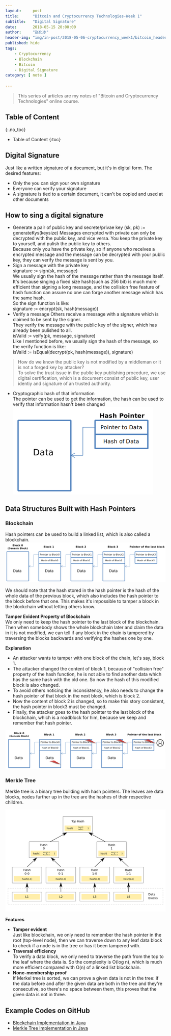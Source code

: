 ```yaml
---
layout:     post
title:      "Bitcoin and Cryptocurrency Technologies-Week 1"
subtitle:   "Digital Signature"
date:       2018-05-15 20:00:00
author:     "赵化冰"
header-img: "img/in-post/2018-05-06-cryptocurrency_week1/bitcoin_header.jpg"
published: hide
tags:
    - Cryptocurrency
    - Blockchain
    - Bitcoin
    - Digital Signature
category: [ note ]

---
```


> This series of articles are my notes of "Bitcoin and Cryptocurrency Technologies" online course.

## Table of Content 
{:.no_toc}

* Table of Content 
{:toc}

## Digital Signature
Just like a written signature of a document, but it's in digital form. The desired features:    
* Only the you can sign your own signature
* Everyone can verify your signature
* A signature is tied to a certain document, it can't be copied and used at other documents

## How to sing a digital signature
* Generate a pair of public key and secrete/privae key
(sk, pk) := generateKys(keysize)
Messages encrypted with private can only be decrypted with the public key, and vice versa. 
You keep the private key to yourself, and pulish the public key to others.    
Because only you have the private key, so if anyone who receives a encrypted message and the message can be decrypted with your public key, they can verify the message is sent by you. 
* Sign a message with the private key    
signature := sign(sk, message)    
We usually sign the hash of the message rather than the message itself.  
It's because singing a fixed size hash(such as 256 bit) is much more efficient than signing a long message, and the collision free feature of hash function can assure no one can forge another message which has the same hash.    
So the sign function is like:   
signature := encrypt(sk, hash(message)) 
* Verify a message
Others receive a message with a signature which is claimed to be sent by the signer.  
They verify the message with the public key of the signer, which has already been pulished to all.  
isValid := veify(pk, message, signature)   
Like I mentioned before, we usually sign the hash of the message, so the verify function is like:    
isValid := isEqual(decrypt(pk, hash(message)), signature)     

> How do we know the public key is not modified by a middleman or it is not a forged key by attacker?    
> To solve the trust issue in the public key publishing procedure, we use digital certification, which is
> a document consist of public key, user identiy and signature of an trusted authority.

* Cryptographic hash of that information    
The pointer can be used to get the information, the hash can be used to verify that information hasn't been changed    
![hashpointer](\img\in-post\2018-05-12-cryptocurrency_week1_hash_pointer_and_data_structures\hashpointet.png)
## Data Structures Built with Hash Pointers
### Blockchain
Hash pointers can be used to build a linked list, which is also called a blockchain.    
![blockchain](\img\in-post\2018-05-12-cryptocurrency_week1_hash_pointer_and_data_structures\blockchian.png)

We should note that the hash stored in the hash pointer is the hash of the whole data of the previous block, which also includes the hash pointer to the block before that one. This makes it's impossible to tamper a block in the blockchain without letting others know.

**Tamper Evident Property of Blockchain**    
We only need to keep the hash pointer to the last block of the blockchain. Then when somebody shows the whole blockchain later and claim the data in it is not modified, we can tell if any block in the chain is tampered by traversing the blocks backwards and verifying the hashes one by one.

**Explanation**    
* An attacker wants to tamper with one block of the chain, let's say, block 1.
* The attacker changed the content of block 1, because of "collision free" property of the hash function, he is not able to find another data which has the same hash with the old one. So now the hash of this modified block is also changed.
* To avoid others noticing the inconsistency, he also needs to change the hash pointer of that block in the next block, which is block 2.
* Now the content of block 2 is changed, so to make this story consistent, the hash pointer in block3 must be changed.
* Finally, the attacker goes to the hash pointer to the last block of the blockchain, which is a roadblock for him, because we keep and remember that hash pointer.

![tamper evident](\img\in-post\2018-05-12-cryptocurrency_week1_hash_pointer_and_data_structures\tamper_evident.png)

### Merkle Tree
Merkle tree is a binary tree building with hash pointers. The leaves are data blocks, nodes further up in the tree are the hashes of their respective children.

![merkel tree](\img\in-post\2018-05-12-cryptocurrency_week1_hash_pointer_and_data_structures\merkel_tree.png)

**Features**
* **Tamper evident**    
Just like blockchain, we only need to remember the hash pointer in the root (top-level node), then we can traverse down to any leaf data block to check if a node is in the tree or has it been tampered with.
* **Traversal efficiency**    
To verify a data block, we only need to traverse the path from the top to the leaf where the data is. So the complexity is O(log n), which is much more efficient compared with O(n) of a linked list blockchain.
* **None-membership proof**    
If Merkel tree is sorted, we can prove a given data is not in the tree: if the data before and after the given data are both in the tree and they're consecutive, so there's no space between them, this proves that the given data is not in three.

## Example Codes on GitHub
* [Blockchain Implementation in Java](https://github.com/zhaohuabing/blockchain)
* [Merkle Tree Implementation in Java](https://github.com/zhaohuabing/merkle-tree)
